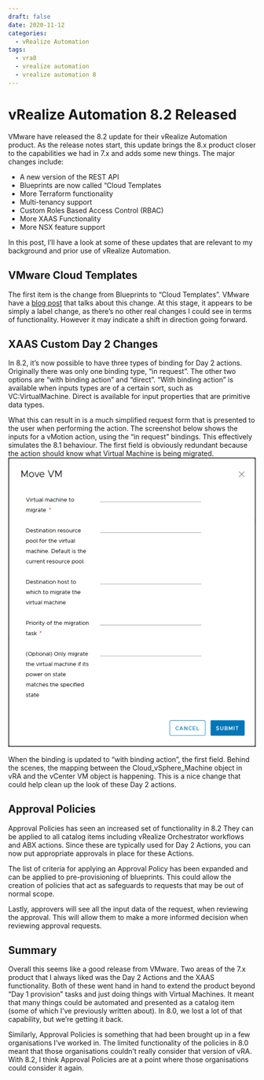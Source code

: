 ```yaml
---
draft: false
date: 2020-11-12
categories:
  - vRealize Automation
tags:
  - vra8
  - vrealize automation
  - vrealize automation 8
---
```

# vRealize Automation 8.2 Released

VMware have released the 8.2 update for their vRealize Automation product. As the release notes start, this update brings the 8.x product closer to the capabilities we had in 7.x and adds some new things. The major changes include:

* A new version of the REST API
* Blueprints are now called “Cloud Templates
* More Terraform functionality
* Multi-tenancy support
* Custom Roles Based Access Control (RBAC)
* More XAAS Functionality
* More NSX feature support

In this post, I’ll have a look at some of these updates that are relevant to my background and prior use of vRealize Automation.
<!-- more -->
## VMware Cloud Templates
The first item is the change from Blueprints to “Cloud Templates”. VMware have a [blog post](https://blogs.vmware.com/management/2020/08/vmware-cloud-templates.html) that talks about this change. At this stage, it appears to be simply a label change, as there’s no other real changes I could see in terms of functionality. However it may indicate a shift in direction going forward.

## XAAS Custom Day 2 Changes
In 8.2, it’s now possible to have three types of binding for Day 2 actions. Originally there was only one binding type, “in request”. The other two options are “with binding action” and “direct”. “With binding action” is available when inputs types are of a certain sort, such as VC:VirtualMachine. Direct is available for input properties that are primitive data types.

What this can result in is a much simplified request form that is presented to the user when performing the action. The screenshot below shows the inputs for a vMotion action, using the “in request” bindings. This effectively simulates the 8.1 behaviour. The first field is obviously redundant because the action should know what Virtual Machine is being migrated.
![Image](../media/2020-11-12-001.png)

When the binding is updated to “with binding action”, the first field. Behind the scenes, the mapping between the Cloud_vSphere_Machine object in vRA and the vCenter VM object is happening. This is a nice change that could help clean up the look of these Day 2 actions.

## Approval Policies
Approval Policies has seen an increased set of functionality in 8.2 They can be applied to all catalog items including vRealize Orchestrator workflows and ABX actions. Since these are typically used for Day 2 Actions, you can now put appropriate approvals in place for these Actions.

The list of criteria for applying an Approval Policy has been expanded and can be applied to pre-provisioning of blueprints. This could allow the creation of policies that act as safeguards to requests that may be out of normal scope.

Lastly, approvers will see all the input data of the request, when reviewing the approval. This will allow them to make a more informed decision when reviewing approval requests.

## Summary
Overall this seems like a good release from VMware. Two areas of the 7.x product that I always liked was the Day 2 Actions and the XAAS functionality. Both of these went hand in hand to extend the product beyond “Day 1 provision” tasks and just doing things with Virtual Machines. It meant that many things could be automated and presented as a catalog item (some of which I’ve previously written about). In 8.0, we lost a lot of that capability, but we’re getting it back.

Similarly, Approval Policies is something that had been brought up in a few organisations I’ve worked in. The limited functionality of the policies in 8.0 meant that those organisations couldn’t really consider that version of vRA. With 8.2, I think Approval Policies are at a point where those organisations could consider it again.  

